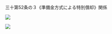 三十第52条の３《準備金方式による特別償却》関係

![](https://www.nta.go.jp/tmp/bbe0d127-13a7-4ab6-8446-7f3421b3af77/images/f24d72346e34f39e699846dcf3c968556510d557f88d20ac4243b50374ee867f.jpg)

![](https://www.nta.go.jp/tmp/bbe0d127-13a7-4ab6-8446-7f3421b3af77/images/83182f1a24b9134570da8371af6d90af46a40dfa05177f3d9b359807a3c5fc6c.jpg)